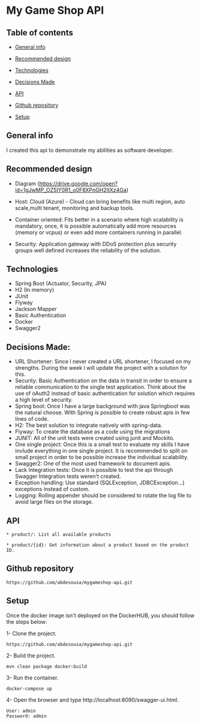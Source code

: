 # My Game Shop API
## Table of contents
* [General info](#general-info)
* [Recommended design](#recommended-design)
* [Technologies](#technologies)
* [Decisions Made](#decisions-made)

* [API](#api)
* [Github repository](#github-repository)
* [Setup](#setup)

## General info
I created this api to demonstrate my abilities as software developer.

## Recommended design

* Diagram (https://drive.google.com/open?id=1gJwMP_OZ5IY0R1_o0F8XPnGH2ItXz4Ga)

* Host: Cloud (Azure) - Cloud can bring benefits like multi region, auto scale,multi tenant, monitoring and backup tools.
* Container oriented: Fits better in a scenario where high scalability is mandatory, once, it is possible automatically add more resources (memory or vcpus) or even add more containers running in parallel.
* Security: Application gateway with DDoS protection plus security groups well defined increases the reliability of the solution.

## Technologies

* Spring Boot (Actuator, Security, JPA)
* H2 (In memory)
* JUnit
* Flyway
* Jackson Mapper
* Basic Authentication
* Docker
* Swagger2

## Decisions Made:
* URL Shortener: Since I never created a URL shortener, I focused on my strengths. During the week I will update the project with a solution for this.
* Security: Basic Authentication on the data in transit in order to ensure a reliable communication to the single test application. Think about the use of oAuth2 instead of basic authentication for 
solution which requires a high level of security.  
* Spring boot: Once I have a large background with java Springboot was the natural choose. With Spring is possible to create robust apis in few lines of code.
* H2: The best solution to integrate natively with spring-data.
* Flyway: To create the database as a code using the migrations 
* JUNIT: All of the unit tests were created using junit and Mockito.
* One single project: Once this is a small test to evaluate my skills I have invlude everything in one single project. It is recommended to split on small project in order to be possible increase the individual scalability. 
* Swagger2: One of the most used framework to document apis.
* Lack Integration tests: Once it is possible to test the api through Swagger Integration tests weren't created.
* Exception handling: Use standard (SQLException, JDBCException...) exceptions instead of custom. 
* Logging: Rolling appender should be considered to rotate the log file to avoid large files on the storage.


## API
```
* product/: List all available products 

* product/{id}: Get information about a product based on the product ID.
```

## Github repository

```
https://github.com/abdesousa/mygameshop-api.git
```


## Setup
Once the docker image isn't deployed on the DockerHUB, you should follow the steps below:

1- Clone the project.

```
https://github.com/abdesousa/mygameshop-api.git
```
2- Build the project. 

```
mvn clean package docker:build
```

3- Run the container.

```
docker-compose up
```

4- Open the browser and type http://localhost:8090/swagger-ui.html.

```
User: admin
Password: admin
```



